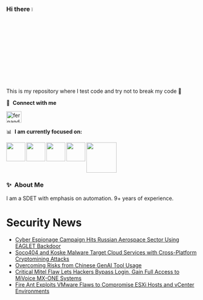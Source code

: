 ### Hi there <a href="https://www.gautamkrishnar.com/"><img src="https://media.giphy.com/media/hvRJCLFzcasrR4ia7z/giphy.gif" width="5%"></a>
This is my repository where I test code and try not to break my code :rofl:

🔗 &nbsp;**Connect with me**
<p align="left">
<a href="https://linkedin.com/in/fernandorlcruz" target="blank"><img align="center" src="https://raw.githubusercontent.com/rahuldkjain/github-profile-readme-generator/master/src/images/icons/Social/linked-in-alt.svg" alt="fernando cruz" height="30" width="40" /></a>
  
📊 &nbsp;**I am currently focused on:**

<img align="left" width='50' height='50' src="https://cdn.jsdelivr.net/gh/devicons/devicon/icons/python/python-original-wordmark.svg" />
<img align="left" width='50' height='50' src="https://cdn.jsdelivr.net/gh/devicons/devicon/icons/csharp/csharp-original.svg" />
<img align="left" width='50' height='50' src="https://cdn.jsdelivr.net/gh/devicons/devicon/icons/jenkins/jenkins-original.svg" />
<img align="left" width='50' height='50' src="https://www.svgrepo.com/show/306098/githubactions.svg" />
<img width='80' height='80' src="https://cdn2.vectorstock.com/i/1000x1000/64/81/security-testing-concept-icon-safety-audit-key-vector-29166481.jpg" />
          
          
  
### ✨&nbsp; About Me

I am a SDET with emphasis on automation. 9+ years of experience.

# Security News
<!-- BLOG-POST-LIST:START -->
- [Cyber Espionage Campaign Hits Russian Aerospace Sector Using EAGLET Backdoor](https://thehackernews.com/2025/07/cyber-espionage-campaign-hits-russian.html)
- [Soco404 and Koske Malware Target Cloud Services with Cross-Platform Cryptomining Attacks](https://thehackernews.com/2025/07/soco404-and-koske-malware-target-cloud.html)
- [Overcoming Risks from Chinese GenAI Tool Usage](https://thehackernews.com/2025/07/overcoming-risks-from-chinese-genai.html)
- [Critical Mitel Flaw Lets Hackers Bypass Login, Gain Full Access to MiVoice MX-ONE Systems](https://thehackernews.com/2025/07/critical-mitel-flaw-lets-hackers-bypass.html)
- [Fire Ant Exploits VMware Flaws to Compromise ESXi Hosts and vCenter Environments](https://thehackernews.com/2025/07/fire-ant-exploits-vmware-flaw-to.html)
<!-- BLOG-POST-LIST:END -->
